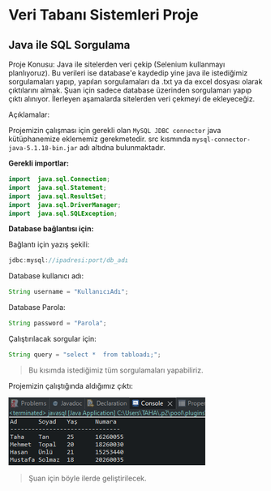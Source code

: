 # **Veri Tabanı Sistemleri Proje**
## Java ile SQL Sorgulama

Proje Konusu:
Java ile sitelerden veri çekip (Selenium kullanmayı planlıyoruz). Bu verileri ise database'e kaydedip yine java ile istediğimiz sorgulamaları yapıp, yapılan sorgulamaları da .txt ya da excel dosyası olarak çıktılarını almak. Şuan için sadece database üzerinden sorgulamarı yapıp çıktı alınıyor. İlerleyen aşamalarda sitelerden veri çekmeyi de ekleyeceğiz.

Açıklamalar:

Projemizin çalışması için gerekli olan `MySQL JDBC connector` java kütüphanemize eklememiz gerekmetedir. src kısmında `mysql-connector-java-5.1.18-bin.jar` adı altıdna bulunmaktadır.

**Gerekli importlar:**
```java
import  java.sql.Connection;		
import  java.sql.Statement;		
import  java.sql.ResultSet;		
import  java.sql.DriverManager;		
import  java.sql.SQLException;
```

**Database bağlantısı için:**

Bağlantı için yazış şekili:
```java
jdbc:mysql://ipadresi:port/db_adı
```
Database kullanıcı adı:
```java
String username = "KullanıcıAdı";
```
Database Parola:
```java
String password = "Parola";
```
Çalıştırılacak sorgular için:
```java
String query = "select *  from tabloadı;";
```
> Bu kısımda istediğimiz tüm sorgulamaları yapabiliriz.

Projemizin çalıştığında aldığımız çıktı:

![çıktı](Screenshot_1.png)
> Şuan için böyle ilerde geliştirilecek.



